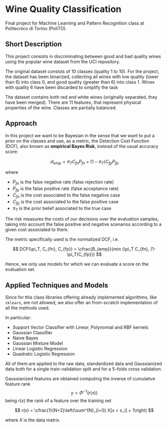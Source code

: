 # Wine Quality Classification
Final project for Machine Learning and Pattern Recognition class at Politecnico di Torino (PoliTO).

## Short Description

This project consists in discriminating between good and bad quality wines using the popular wine dataset from the UCI repository.

The original dataset consists of 10 classes (quality 1 to 10). For the project, the dataset has been binarized, collecting all
wines with low quality (lower than 6) into class 0, and good quality (greater than 6) into class 1. Wines with quality 6 have been discarded to simplify the task

The dataset contains both red and white wines (originally separated, they have been merged).  There are 11 features, that represent physical properties of the
wine. Classes are partially balanced.

## Approach

In this project we want to be Bayesian in the sense that we want to put a prior on the classes and use, as a metric, 
the Detection Cost Function (DCF), also known as **empirical Bayes Risk**, instead of the usual accuracy score:


$$ \mathcal{B}_{emp} = \pi_T C_{fn} P_{fn} +
(1 - \pi_T) C_{fp} P_{fp}
$$

where

* $P_{fn}$ is the false negative rate (false rejection rate)
* $P_{fp}$ is the false positive rate (false acceptance rate)
* $C_{fn}$ is the cost associated to the false negative case
* $C_{fp}$ is the cost associated to the false positive case
* $\pi_T$ is the prior belief associated to the true case


The risk measures the costs of our decisions over the evaluation samples,
taking into account the false positive and negative scenarios according to 
a given cost associated to them.

The metric specifically used is the normalized DCF, i.e.

$$ DCF(\pi_T, C_{fn}, C_{fp}) = \cfrac{B_{emp}}{min (\pi_T C_{fn}, (1-\pi_T)C_{fp})} $$

Hence, we only use models for which we can evaluate a score on the evaluation set.

## Applied Techniques and Models

Since for this class libraries offering already implemented algorithms, like `sklearn`, are not allowed, we also offer an from-scratch
implementation of all the methods used.

In particular:
- Support Vector Classifier with Linear, Polynomial and RBF kernels
- Gaussian Classifier
- Naive Bayes
- Gaussian Mixture Model
- Linear Logistic Regression
- Quadratic Logistic Regression

All of them are applied to the raw data, standardized data and Gaussianized data both for a single train-validation split and for a 5-folds cross validation.

Gaussianized features are obtained computing the inverse of cumulative feature rank $$y = \Phi^{-1} (r(x))$$
being $r(x)$ the rank of a feature over the training set

$$ r(x) = \cfrac{1}{N+2}\left(\sum^{N}_{i=0} X[x < x_i] + 1\right) $$

where $X$ is the data matrix.